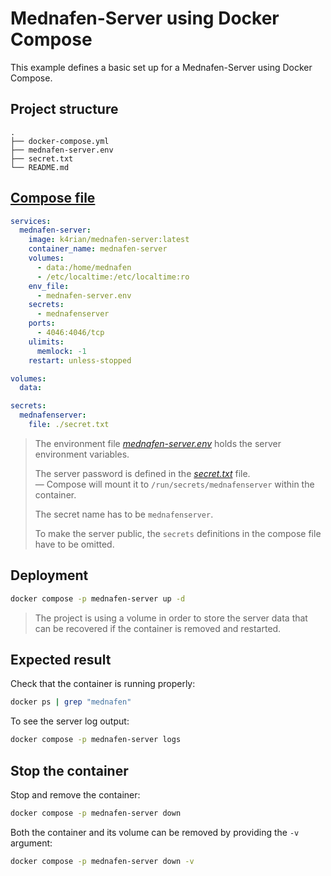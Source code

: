 Mednafen-Server using Docker Compose
=====
This example defines a basic set up for a Mednafen-Server using Docker Compose. 

## Project structure
```shell
.
├── docker-compose.yml
├── mednafen-server.env
├── secret.txt
└── README.md
```

## [Compose file](docker-compose.yml)
```yaml
services:
  mednafen-server:
    image: k4rian/mednafen-server:latest
    container_name: mednafen-server
    volumes:
      - data:/home/mednafen
      - /etc/localtime:/etc/localtime:ro
    env_file:
      - mednafen-server.env
    secrets:
      - mednafenserver
    ports:
      - 4046:4046/tcp
    ulimits:
      memlock: -1
    restart: unless-stopped

volumes:
  data:

secrets:
  mednafenserver:
    file: ./secret.txt
```

> The environment file *[mednafen-server.env](mednafen-server.env)* holds the server environment variables.
> 
> The server password is defined in the *[secret.txt](secret.txt)* file.   
> — Compose will mount it to `/run/secrets/mednafenserver` within the container.
> 
> The secret name has to be `mednafenserver`.  
> 
> To make the server public, the `secrets` definitions in the compose file have to be omitted.

## Deployment
```bash
docker compose -p mednafen-server up -d
```
> The project is using a volume in order to store the server data that can be recovered if the container is removed and restarted.

## Expected result
Check that the container is running properly:
```bash
docker ps | grep "mednafen"
```

To see the server log output:
```bash
docker compose -p mednafen-server logs
```

## Stop the container
Stop and remove the container:
```bash
docker compose -p mednafen-server down
```

Both the container and its volume can be removed by providing the `-v` argument:
```bash
docker compose -p mednafen-server down -v
```